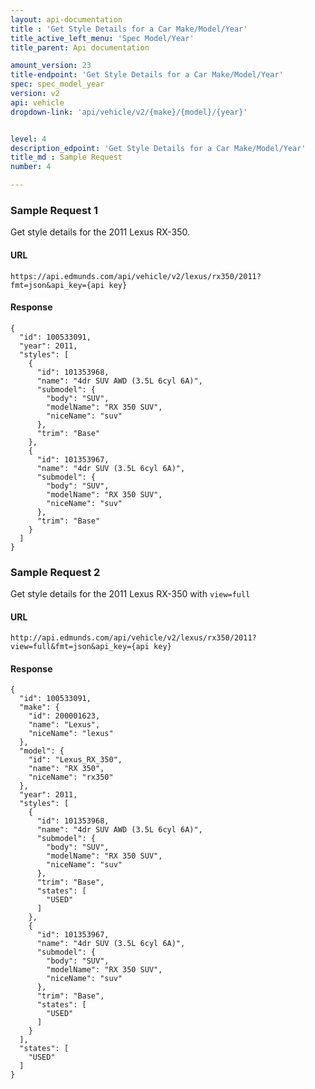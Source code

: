 ```yaml
---
layout: api-documentation
title : 'Get Style Details for a Car Make/Model/Year'
title_active_left_menu: 'Spec Model/Year'
title_parent: Api documentation

amount_version: 23
title-endpoint: 'Get Style Details for a Car Make/Model/Year'
spec: spec_model_year
version: v2
api: vehicle
dropdown-link: 'api/vehicle/v2/{make}/{model}/{year}'


level: 4
description_edpoint: 'Get Style Details for a Car Make/Model/Year'
title_md : Sample Request
number: 4

---
```


### Sample Request 1

Get style details for the 2011 Lexus RX-350.

#### URL

	https://api.edmunds.com/api/vehicle/v2/lexus/rx350/2011?fmt=json&api_key={api key}
	
#### Response

	{
	  "id": 100533091,
	  "year": 2011,
	  "styles": [
	    {
	      "id": 101353968,
	      "name": "4dr SUV AWD (3.5L 6cyl 6A)",
	      "submodel": {
	        "body": "SUV",
	        "modelName": "RX 350 SUV",
	        "niceName": "suv"
	      },
	      "trim": "Base"
	    },
	    {
	      "id": 101353967,
	      "name": "4dr SUV (3.5L 6cyl 6A)",
	      "submodel": {
	        "body": "SUV",
	        "modelName": "RX 350 SUV",
	        "niceName": "suv"
	      },
	      "trim": "Base"
	    }
	  ]
	}
	
### Sample Request 2

Get style details for the 2011 Lexus RX-350 with <code>view=full</code>

#### URL

	http://api.edmunds.com/api/vehicle/v2/lexus/rx350/2011?view=full&fmt=json&api_key={api key}

#### Response

	{
	  "id": 100533091,
	  "make": {
	    "id": 200001623,
	    "name": "Lexus",
	    "niceName": "lexus"
	  },
	  "model": {
	    "id": "Lexus_RX_350",
	    "name": "RX 350",
	    "niceName": "rx350"
	  },
	  "year": 2011,
	  "styles": [
	    {
	      "id": 101353968,
	      "name": "4dr SUV AWD (3.5L 6cyl 6A)",
	      "submodel": {
	        "body": "SUV",
	        "modelName": "RX 350 SUV",
	        "niceName": "suv"
	      },
	      "trim": "Base",
	      "states": [
	        "USED"
	      ]
	    },
	    {
	      "id": 101353967,
	      "name": "4dr SUV (3.5L 6cyl 6A)",
	      "submodel": {
	        "body": "SUV",
	        "modelName": "RX 350 SUV",
	        "niceName": "suv"
	      },
	      "trim": "Base",
	      "states": [
	        "USED"
	      ]
	    }
	  ],
	  "states": [
	    "USED"
	  ]
	}
